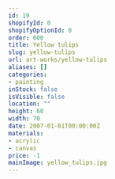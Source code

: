```yaml
---
id: 19
shopifyId: 0
shopifyOptionId: 0
order: 600
title: Yellow tulips
slug: yellow-tulips
url: art-works/yellow-tulips
aliases: []
categories:
- painting
inStock: false
isVisible: false
location: ""
height: 60
width: 70
date: 2007-01-01T00:00:00Z
materials:
- acrylic
- canvas
price: -1
mainImage: yellow_tulips.jpg
---
```

